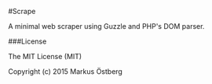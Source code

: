 #Scrape

A minimal web scraper using Guzzle and PHP's DOM parser.

###License

The MIT License (MIT)

Copyright (c) 2015 Markus Östberg